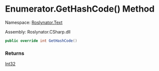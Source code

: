 # Enumerator\.GetHashCode\(\) Method

Namespace: [Roslynator.Text](../../../README.md)

Assembly: Roslynator\.CSharp\.dll

```csharp
public override int GetHashCode()
```

### Returns

[Int32](https://docs.microsoft.com/en-us/dotnet/api/system.int32)


